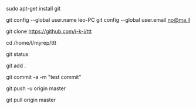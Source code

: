 


sudo apt-get install git

git config --global user.name leo-PC
git config --global user.email no@ma.il


git clone https://github.com/i-k-i/ttt

cd /home/l/myrep/ttt

git status

git add .

git commit -a -m "test commit"

git push -u origin master



git pull origin master




